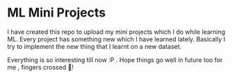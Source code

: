 # ML Mini Projects

I have created this repo to upload my mini projects which I do while learning ML. Every project has something new which I have learned lately. Basically I try to implement the new thing that I learnt on a new dataset.

Everything is so interesting till now :P . Hope things go well in future too for me , fingers crossed 🤞!


